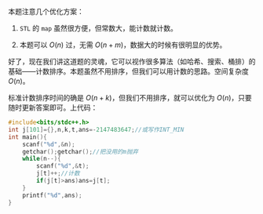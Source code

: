 本题注意几个优化方案：

1. `STL` 的 `map` 虽然很方便，但常数大，能计数就计数。

2. 本题可以 $O(n)$ 过，无需 $O(n+m)$，数据大的时候有很明显的优势。

好了，现在我们讲这道题的灵魂，它可以视作很多算法（如哈希、搜索、桶排）的基础——计数排序。本题虽然不用排序，但我们可以用计数的思路。空间复杂度 $O(n)$。

标准计数排序时间的确是 $O(n+k)$，但我们不用排序，就可以优化为 $O(n)$，只要随时更新答案即可。上代码：

```cpp
#include<bits/stdc++.h>
int j[101]={},n,k,t,ans=-2147483647;//或写作INT_MIN 
int main(){
	scanf("%d",&n);
	getchar();getchar();//把没用的m抛弃 
	while(n--){
		scanf("%d",&t);
		j[t]++;//计数 
		if(j[t]>ans)ans=j[t];
	}
	printf("%d",ans);
}
```